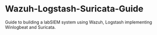 # Wazuh-Logstash-Suricata-Guide
Guide to building a labSIEM system using Wazuh, Logstash implementing Winlogbeat and Suricata.
